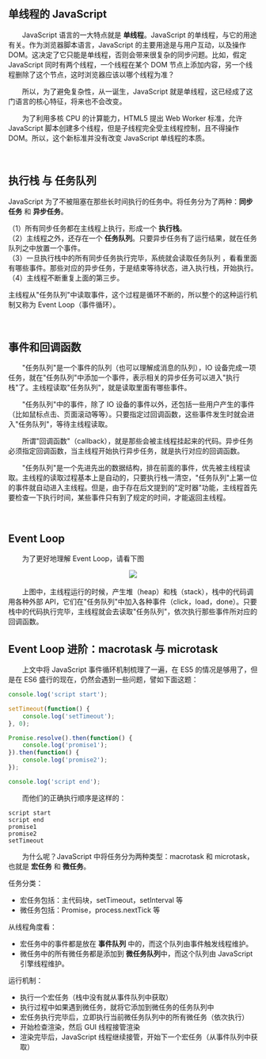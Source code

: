 ## 单线程的 JavaScript

　　JavaScript 语言的一大特点就是 **单线程**。JavaScript 的单线程，与它的用途有关。作为浏览器脚本语言，JavaScript 的主要用途是与用户互动，以及操作 DOM。这决定了它只能是单线程，否则会带来很复杂的同步问题。比如，假定 JavaScript 同时有两个线程，一个线程在某个 DOM 节点上添加内容，另一个线程删除了这个节点，这时浏览器应该以哪个线程为准？

　　所以，为了避免复杂性，从一诞生，JavaScript 就是单线程，这已经成了这门语言的核心特征，将来也不会改变。

　　为了利用多核 CPU 的计算能力，HTML5 提出 Web Worker 标准，允许 JavaScript 脚本创建多个线程，但是子线程完全受主线程控制，且不得操作 DOM。所以，这个新标准并没有改变 JavaScript 单线程的本质。

<br>

## 执行栈 与 任务队列
JavaScript 为了不被阻塞在那些长时间执行的任务中。将任务分为了两种：**同步任务** 和 **异步任务**。  

（1）所有同步任务都在主线程上执行，形成一个 **执行栈**。  
（2）主线程之外，还存在一个 **任务队列**。只要异步任务有了运行结果，就在任务队列之中放置一个事件。  
（3）一旦执行栈中的所有同步任务执行完毕，系统就会读取任务队列 ，看看里面有哪些事件。那些对应的异步任务，于是结束等待状态，进入执行栈，开始执行。  
（4）主线程不断重复上面的第三步。  

主线程从"任务队列"中读取事件，这个过程是循环不断的，所以整个的这种运行机制又称为 Event Loop（事件循环）。

<br>

## 事件和回调函数
　　"任务队列"是一个事件的队列（也可以理解成消息的队列），IO 设备完成一项任务，就在"任务队列"中添加一个事件，表示相关的异步任务可以进入"执行栈"了。主线程读取"任务队列"，就是读取里面有哪些事件。

　　"任务队列"中的事件，除了 IO 设备的事件以外，还包括一些用户产生的事件（比如鼠标点击、页面滚动等等）。只要指定过回调函数，这些事件发生时就会进入"任务队列"，等待主线程读取。

　　所谓"回调函数"（callback），就是那些会被主线程挂起来的代码。异步任务必须指定回调函数，当主线程开始执行异步任务，就是执行对应的回调函数。

　　"任务队列"是一个先进先出的数据结构，排在前面的事件，优先被主线程读取。主线程的读取过程基本上是自动的，只要执行栈一清空，"任务队列"上第一位的事件就自动进入主线程。但是，由于存在后文提到的"定时器"功能，主线程首先要检查一下执行时间，某些事件只有到了规定的时间，才能返回主线程。

<br>

## Event Loop
　　为了更好地理解 Event Loop，请看下图
  
<div align="center">
  <img src="https://github.com/TanYJie/Technology-Stack/blob/master/JavaScript/image/EventLoop.png"/>
</div>

<br>
　　上图中，主线程运行的时候，产生堆（heap）和栈（stack），栈中的代码调用各种外部 API，它们在"任务队列"中加入各种事件（click，load，done）。只要栈中的代码执行完毕，主线程就会去读取"任务队列"，依次执行那些事件所对应的回调函数。

<br>

## Event Loop 进阶：macrotask 与 microtask
　　上文中将 JavaScript 事件循环机制梳理了一遍，在 ES5 的情况是够用了，但是在 ES6 盛行的现在，仍然会遇到一些问题，譬如下面这题：
```javascript
console.log('script start');

setTimeout(function() {
    console.log('setTimeout');
}, 0);

Promise.resolve().then(function() {
    console.log('promise1');
}).then(function() {
    console.log('promise2');
});

console.log('script end');
```
　　而他们的正确执行顺序是这样的：
```
script start
script end
promise1
promise2
setTimeout
```
　　为什么呢？JavaScript 中将任务分为两种类型：macrotask 和 microtask，也就是 **宏任务** 和 **微任务**。

任务分类：
  * 宏任务包括：主代码块，setTimeout，setInterval 等
  * 微任务包括：Promise，process.nextTick 等
  
从线程角度看：
  * 宏任务中的事件都是放在 **事件队列** 中的，而这个队列由事件触发线程维护。
  * 微任务中的所有微任务都是添加到 **微任务队列**中，而这个队列由 JavaScript 引擎线程维护。
  
运行机制：
  * 执行一个宏任务（栈中没有就从事件队列中获取）
  * 执行过程中如果遇到微任务，就将它添加到微任务的任务队列中
  * 宏任务执行完毕后，立即执行当前微任务队列中的所有微任务（依次执行）
  * 开始检查渲染，然后 GUI 线程接管渲染
  * 渲染完毕后，JavaScript 线程继续接管，开始下一个宏任务（从事件队列中获取）
